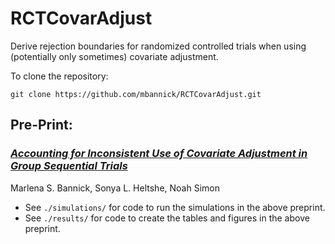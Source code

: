 # RCTCovarAdjust

Derive rejection boundaries for randomized controlled trials when using (potentially only sometimes) covariate adjustment.

To clone the repository:
```
git clone https://github.com/mbannick/RCTCovarAdjust.git
```

## Pre-Print:

### [*Accounting for Inconsistent Use of Covariate Adjustment in Group Sequential Trials*](https://arxiv.org/abs/2206.12393)

Marlena S. Bannick, Sonya L. Heltshe, Noah Simon

- See `./simulations/` for code to run the simulations in the above preprint.
- See `./results/` for code to create the tables and figures in the above preprint.
